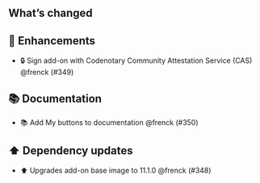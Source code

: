 ## What’s changed

## 🚀 Enhancements

- 🔒 Sign add-on with Codenotary Community Attestation Service (CAS) @frenck (#349)

## 📚 Documentation

- 📚 Add My buttons to documentation @frenck (#350)

## ⬆️ Dependency updates

- ⬆️ Upgrades add-on base image to 11.1.0 @frenck (#348)
